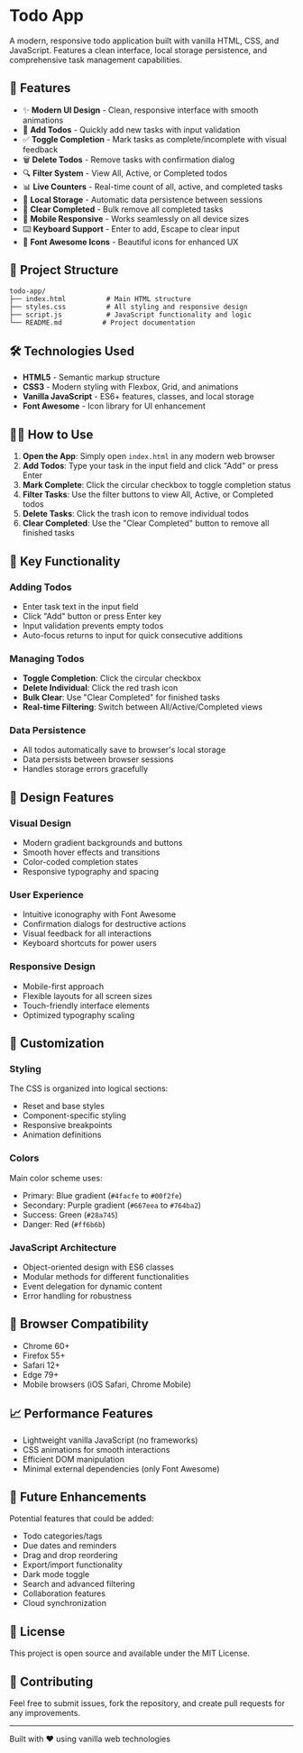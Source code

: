# Todo App

A modern, responsive todo application built with vanilla HTML, CSS, and JavaScript. Features a clean interface, local storage persistence, and comprehensive task management capabilities.

## 🚀 Features

- ✨ **Modern UI Design** - Clean, responsive interface with smooth animations
- 📝 **Add Todos** - Quickly add new tasks with input validation
- ✅ **Toggle Completion** - Mark tasks as complete/incomplete with visual feedback
- 🗑️ **Delete Todos** - Remove tasks with confirmation dialog
- 🔍 **Filter System** - View All, Active, or Completed todos
- 📊 **Live Counters** - Real-time count of all, active, and completed tasks
- 💾 **Local Storage** - Automatic data persistence between sessions
- 🧹 **Clear Completed** - Bulk remove all completed tasks
- 📱 **Mobile Responsive** - Works seamlessly on all device sizes
- ⌨️ **Keyboard Support** - Enter to add, Escape to clear input
- 🎨 **Font Awesome Icons** - Beautiful icons for enhanced UX

## 📁 Project Structure

```
todo-app/
├── index.html          # Main HTML structure
├── styles.css          # All styling and responsive design
├── script.js           # JavaScript functionality and logic
└── README.md          # Project documentation
```

## 🛠️ Technologies Used

- **HTML5** - Semantic markup structure
- **CSS3** - Modern styling with Flexbox, Grid, and animations
- **Vanilla JavaScript** - ES6+ features, classes, and local storage
- **Font Awesome** - Icon library for UI enhancement

## 🏃‍♂️ How to Use

1. **Open the App**: Simply open `index.html` in any modern web browser
2. **Add Todos**: Type your task in the input field and click "Add" or press Enter
3. **Mark Complete**: Click the circular checkbox to toggle completion status
4. **Filter Tasks**: Use the filter buttons to view All, Active, or Completed todos
5. **Delete Tasks**: Click the trash icon to remove individual todos
6. **Clear Completed**: Use the "Clear Completed" button to remove all finished tasks

## 🎯 Key Functionality

### Adding Todos
- Enter task text in the input field
- Click "Add" button or press Enter key
- Input validation prevents empty todos
- Auto-focus returns to input for quick consecutive additions

### Managing Todos
- **Toggle Completion**: Click the circular checkbox
- **Delete Individual**: Click the red trash icon
- **Bulk Clear**: Use "Clear Completed" for finished tasks
- **Real-time Filtering**: Switch between All/Active/Completed views

### Data Persistence
- All todos automatically save to browser's local storage
- Data persists between browser sessions
- Handles storage errors gracefully

## 🎨 Design Features

### Visual Design
- Modern gradient backgrounds and buttons
- Smooth hover effects and transitions
- Color-coded completion states
- Responsive typography and spacing

### User Experience
- Intuitive iconography with Font Awesome
- Confirmation dialogs for destructive actions
- Visual feedback for all interactions
- Keyboard shortcuts for power users

### Responsive Design
- Mobile-first approach
- Flexible layouts for all screen sizes
- Touch-friendly interface elements
- Optimized typography scaling

## 🔧 Customization

### Styling
The CSS is organized into logical sections:
- Reset and base styles
- Component-specific styling
- Responsive breakpoints
- Animation definitions

### Colors
Main color scheme uses:
- Primary: Blue gradient (`#4facfe` to `#00f2fe`)
- Secondary: Purple gradient (`#667eea` to `#764ba2`)
- Success: Green (`#28a745`)
- Danger: Red (`#ff6b6b`)

### JavaScript Architecture
- Object-oriented design with ES6 classes
- Modular methods for different functionalities
- Event delegation for dynamic content
- Error handling for robustness

## 🌟 Browser Compatibility

- Chrome 60+
- Firefox 55+
- Safari 12+
- Edge 79+
- Mobile browsers (iOS Safari, Chrome Mobile)

## 📈 Performance Features

- Lightweight vanilla JavaScript (no frameworks)
- CSS animations for smooth interactions
- Efficient DOM manipulation
- Minimal external dependencies (only Font Awesome)

## 🚀 Future Enhancements

Potential features that could be added:
- Todo categories/tags
- Due dates and reminders
- Drag and drop reordering
- Export/import functionality
- Dark mode toggle
- Search and advanced filtering
- Collaboration features
- Cloud synchronization

## 📝 License

This project is open source and available under the MIT License.

## 🤝 Contributing

Feel free to submit issues, fork the repository, and create pull requests for any improvements.

---

Built with ❤️ using vanilla web technologies
